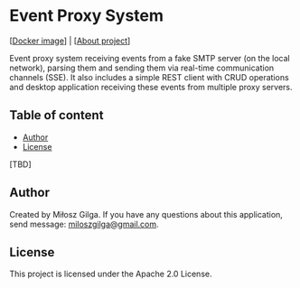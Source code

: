 # Event Proxy System

[[Docker image](https://hub.docker.com/r/milosz08/event-proxy-server)] |
[[About project](https://miloszgilga.pl/project/event-proxy-system)]

Event proxy system receiving events from a fake SMTP server (on the local network), parsing them and
sending them via real-time communication channels (SSE). It also includes a simple REST client with
CRUD operations and desktop application receiving these events from multiple proxy servers.

## Table of content
* [Author](#author)
* [License](#license)

[TBD]

## Author

Created by Miłosz Gilga. If you have any questions about this application, send
message: [miloszgilga@gmail.com](mailto:miloszgilga@gmail.com).

## License

This project is licensed under the Apache 2.0 License.
